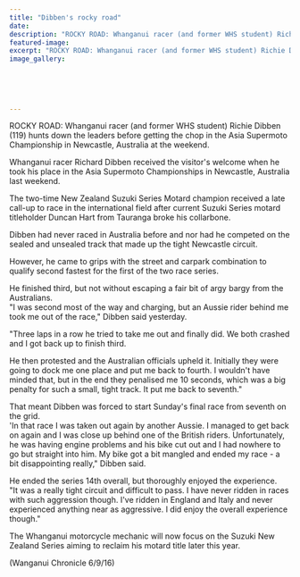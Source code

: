 ```yaml
---
title: "Dibben's rocky road"
date: 
description: "ROCKY ROAD: Whanganui racer (and former WHS student) Richie Dibben (119) hunts down the leaders before getting the chop in the Asia Supermoto Championship in Newcastle, Australia at the weekend..."
featured-image: 
excerpt: "ROCKY ROAD: Whanganui racer (and former WHS student) Richie Dibben (119) hunts down the leaders before getting the chop in the Asia Supermoto Championship in Newcastle, Australia at the weekend."
image_gallery:
	
	
	
	
	
---
```


<p>ROCKY ROAD: Whanganui racer (and former WHS student) Richie Dibben (119) hunts down the leaders before getting the chop in the Asia Supermoto Championship in Newcastle, Australia at the weekend.</p>
<p>Whanganui racer Richard Dibben received the visitor's welcome when he took his place in the Asia Supermoto Championships in Newcastle, Australia last weekend.</p>
<p>The two-time New Zealand Suzuki Series Motard champion received a late call-up to race in the international field after current Suzuki Series motard titleholder Duncan Hart from Tauranga broke his collarbone.</p>
<p>Dibben had never raced in Australia before and nor had he competed on the sealed and unsealed track that made up the tight Newcastle circuit.</p>
<p>However, he came to grips with the street and carpark combination to qualify second fastest for the first of the two race series.</p>
<p>He finished third, but not without escaping a fair bit of argy bargy from the Australians.<br />"I was second most of the way and charging, but an Aussie rider behind me took me out of the race," Dibben said yesterday.</p>
<p>"Three laps in a row he tried to take me out and finally did. We both crashed and I got back up to finish third.</p>
<p>He then protested and the Australian officials upheld it. Initially they were going to dock me one place and put me back to fourth. I wouldn't have minded that, but in the end they penalised me 10 seconds, which was a big penalty for such a small, tight track. It put me back to seventh."</p>
<p>That meant Dibben was forced to start Sunday's final race from seventh on the grid.<br />'In that race I was taken out again by another Aussie. I managed to get back on again and I was close up behind one of the British riders. Unfortunately, he was having engine problems and his bike cut out and I had nowhere to go but straight into him. My bike got a bit mangled and ended my race - a bit disappointing really," Dibben said.</p>
<p>He ended the series 14th overall, but thoroughly enjoyed the experience.<br />"It was a really tight circuit and difficult to pass. I have never ridden in races with such aggression though. I've ridden in England and Italy and never experienced anything near as aggressive. I did enjoy the overall experience though."</p>
<p>The Whanganui motorcycle mechanic will now focus on the Suzuki New Zealand Series aiming to reclaim his motard title later this year.</p>
<p>(Wanganui Chronicle 6/9/16)</p>

